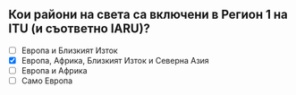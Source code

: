 ## Кои райони на света са включени в Регион 1 на ITU (и съответно IARU)?

<!-- Верният отговор е отбелязан с [X] -->

- [ ] Европа и Близкият Изток
- [X] Европа, Африка, Близкият Изток и Северна Азия
- [ ] Европа и Африка
- [ ] Само Европа
